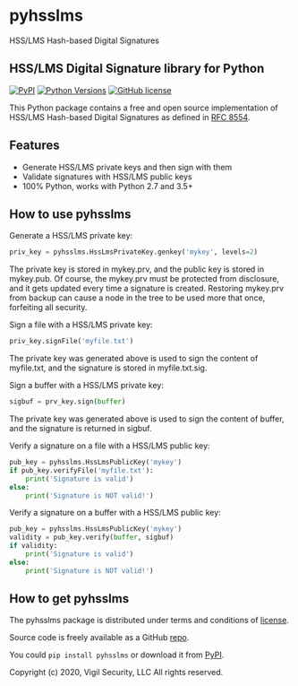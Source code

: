 # pyhsslms
HSS/LMS Hash-based Digital Signatures


HSS/LMS Digital Signature library for Python
--------------------------------------------
[![PyPI](https://img.shields.io/pypi/v/pyhsslms.svg?maxAge=2592000)](https://pypi.org/project/pyhsslms)
[![Python Versions](https://img.shields.io/pypi/pyversions/pyhsslms.svg)](https://pypi.org/project/pyhsslms/)
[![GitHub license](https://img.shields.io/badge/license-BSD-blue.svg)](https://raw.githubusercontent.com/russhousley/pyhsslms/master/LICENSE.txt)

This Python package contains a free and open source implementation of
HSS/LMS Hash-based Digital Signatures as defined in [RFC 8554](https://www.rfc-editor.org/rfc/rfc8554.txt).

Features
--------

* Generate HSS/LMS private keys and then sign with them
* Validate signatures with HSS/LMS public keys
* 100% Python, works with Python 2.7 and 3.5+

How to use pyhsslms
-------------------

Generate a HSS/LMS private key:

```python
priv_key = pyhsslms.HssLmsPrivateKey.genkey('mykey', levels=2)
```

The private key is stored in mykey.prv, and the public key is
stored in mykey.pub.  Of course, the mykey.prv must be protected
from disclosure, and it gets updated every time a signature is
created.  Restoring mykey.prv from backup can cause a node in the
tree to be used more that once, forfeiting all security.


Sign a file with a HSS/LMS private key:

```python
priv_key.signFile('myfile.txt')
```
The private key was generated above is used to sign the content of
myfile.txt, and the signature is stored in myfile.txt.sig.


Sign a buffer with a HSS/LMS private key:

```python
sigbuf = prv_key.sign(buffer)
```
The private key was generated above is used to sign the content of
buffer, and the signature is returned in sigbuf.


Verify a signature on a file with a HSS/LMS public key:

```python
pub_key = pyhsslms.HssLmsPublicKey('mykey')
if pub_key.verifyFile('myfile.txt'):
    print('Signature is valid')
else:
    print('Signature is NOT valid!')
```


Verify a signature on a buffer with a HSS/LMS public key:

```python
pub_key = pyhsslms.HssLmsPublicKey('mykey')
validity = pub_key.verify(buffer, sigbuf)
if validity:
    print('Signature is valid')
else:
    print('Signature is NOT valid!')
```


How to get pyhsslms
-------------------

The pyhsslms package is distributed under terms and conditions of
[license](https://raw.githubusercontent.com/russhousley/pyhsslms/master/LICENSE.txt).

Source code is freely available as a GitHub [repo](https://github.com/russhousley/pyhsslms).

You could `pip install pyhsslms` or download it from [PyPI](https://pypi.org/project/pyhsslms).

Copyright (c) 2020, Vigil Security, LLC
All rights reserved.
